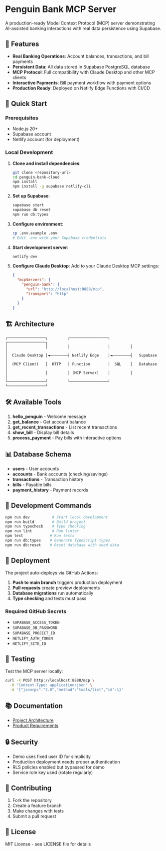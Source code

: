 # Penguin Bank MCP Server

A production-ready Model Context Protocol (MCP) server demonstrating AI-assisted banking interactions with real data persistence using Supabase.

## 🐧 Features

- **Real Banking Operations**: Account balances, transactions, and bill payments
- **Persistent Data**: All data stored in Supabase PostgreSQL database  
- **MCP Protocol**: Full compatibility with Claude Desktop and other MCP clients
- **Interactive Payments**: Bill payment workflow with payment options
- **Production Ready**: Deployed on Netlify Edge Functions with CI/CD

## 🚀 Quick Start

### Prerequisites
- Node.js 20+
- Supabase account
- Netlify account (for deployment)

### Local Development

1. **Clone and install dependencies**:
   ```bash
   git clone <repository-url>
   cd penguin-bank-cloud
   npm install
   npm install -g supabase netlify-cli
   ```

2. **Set up Supabase**:
   ```bash
   supabase start
   supabase db reset
   npm run db:types
   ```

3. **Configure environment**:
   ```bash
   cp .env.example .env
   # Edit .env with your Supabase credentials
   ```

4. **Start development server**:
   ```bash
   netlify dev
   ```

5. **Configure Claude Desktop**:
   Add to your Claude Desktop MCP settings:
   ```json
   {
     "mcpServers": {
       "penguin-bank": {
         "url": "http://localhost:8888/mcp",
         "transport": "http"
       }
     }
   }
   ```

## 🏗️ Architecture

```
┌─────────────────┐         ┌─────────────────┐         ┌─────────────────┐
│                 │         │                 │         │                 │
│  Claude Desktop │◄────────┤ Netlify Edge    │◄────────┤   Supabase      │
│  (MCP Client)   │  HTTP   │ Function        │  SQL    │   Database      │
│                 │         │ (MCP Server)    │         │                 │
└─────────────────┘         └─────────────────┘         └─────────────────┘
```

## 🛠️ Available Tools

1. **hello_penguin** - Welcome message
2. **get_balance** - Get account balance
3. **get_recent_transactions** - List recent transactions
4. **show_bill** - Display bill details
5. **process_payment** - Pay bills with interactive options

## 📊 Database Schema

- **users** - User accounts
- **accounts** - Bank accounts (checking/savings)
- **transactions** - Transaction history
- **bills** - Payable bills
- **payment_history** - Payment records

## 🔧 Development Commands

```bash
npm run dev          # Start local development
npm run build        # Build project
npm run typecheck    # Type checking
npm run lint         # Run linter
npm test            # Run tests
npm run db:types    # Generate TypeScript types
npm run db:reset    # Reset database with seed data
```

## 🚀 Deployment

The project auto-deploys via GitHub Actions:

1. **Push to main branch** triggers production deployment
2. **Pull requests** create preview deployments
3. **Database migrations** run automatically
4. **Type checking** and tests must pass

### Required GitHub Secrets

- `SUPABASE_ACCESS_TOKEN`
- `SUPABASE_DB_PASSWORD`
- `SUPABASE_PROJECT_ID`
- `NETLIFY_AUTH_TOKEN`
- `NETLIFY_SITE_ID`

## 🧪 Testing

Test the MCP server locally:

```bash
curl -X POST http://localhost:8888/mcp \
  -H "Content-Type: application/json" \
  -d '{"jsonrpc":"2.0","method":"tools/list","id":1}'
```

## 📚 Documentation

- [Project Architecture](docs/PROJECT_ARCHITECTURE.md)
- [Product Requirements](docs/penguin-bank-prd-v2.md)

## 🔒 Security

- Demo uses fixed user ID for simplicity
- Production deployment needs proper authentication
- RLS policies enabled but bypassed for demo
- Service role key used (rotate regularly)

## 🤝 Contributing

1. Fork the repository
2. Create a feature branch
3. Make changes with tests
4. Submit a pull request

## 📄 License

MIT License - see LICENSE file for details